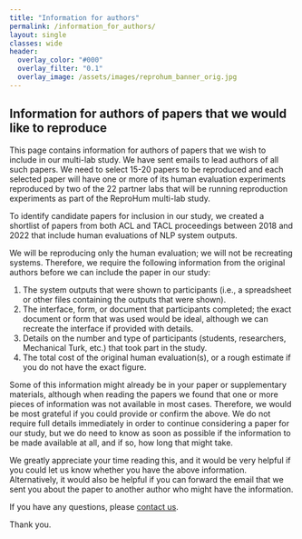 ```yaml
---
title: "Information for authors"
permalink: /information_for_authors/
layout: single
classes: wide
header:
  overlay_color: "#000"
  overlay_filter: "0.1"
  overlay_image: /assets/images/reprohum_banner_orig.jpg
---
```


## Information for authors of papers that we would like to reproduce

This page contains information for authors of papers that we wish to include in our multi-lab study.  We have sent emails to lead authors of all such papers.  We need to select 15-20 papers to be reproduced and each selected paper will have one or more of its human evaluation experiments reproduced by two of the 22 partner labs that will be running reproduction experiments as part of the ReproHum multi-lab study.

To identify candidate papers for inclusion in our study, we created a shortlist of papers from both ACL and TACL proceedings between 2018 and 2022 that include human evaluations of NLP system outputs.

We will be reproducing only the human evaluation; we will not be recreating systems.  Therefore, we require the following information from the original authors before we can include the paper in our study:

1. The system outputs that were shown to participants (i.e., a spreadsheet or other files containing the outputs that were shown).
2. The interface, form, or document that participants completed; the exact document or form that was used would be ideal, although we can recreate the interface if provided with details.
3. Details on the number and type of participants (students, researchers, Mechanical Turk, etc.) that took part in the study.
4. The total cost of the original human evaluation(s), or a rough estimate if you do not have the exact figure.

Some of this information might already be in your paper or supplementary materials, although when reading the papers we found that one or more pieces of information was not available in most cases.  Therefore, we would be most grateful if you could provide or confirm the above.  We do not require full details immediately in order to continue considering a paper for our study, but we do need to know as soon as possible if the information to be made available at all, and if so, how long that might take.

We greatly appreciate your time reading this, and it would be very helpful if you could let us know whether you have the above information.  Alternatively, it would also be helpful if you can forward the email that we sent you about the paper to another author who might have the information.

If you have any questions, please [contact us](https://reprohum.github.io/contact).

Thank you.
